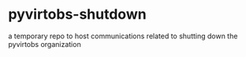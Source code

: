 # pyvirtobs-shutdown
a temporary repo to host communications related to shutting down the pyvirtobs organization
